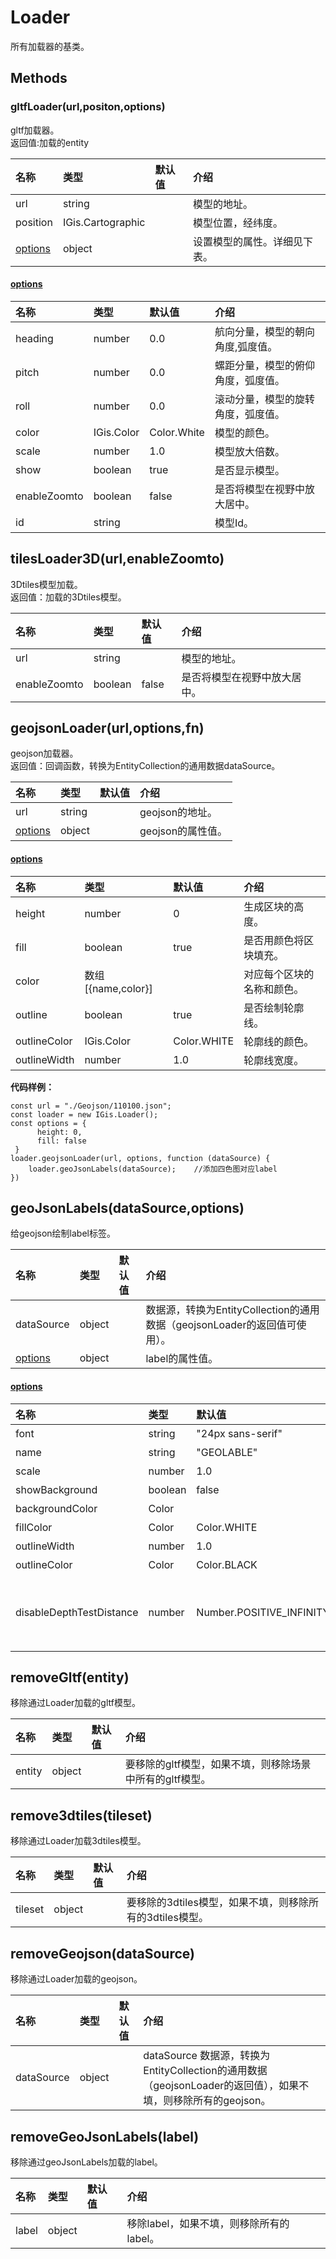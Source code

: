 # Loader

所有加载器的基类。

## Methods

### gltfLoader\(url,positon,options\)

gltf加载器。  
返回值:加载的entity

| 名称 | 类型 | 默认值 | 介绍 |
| :--- | :--- | :--- | :--- |
| url | string |  | 模型的地址。 |
| position | IGis.Cartographic |  | 模型位置，经纬度。 |
| [options](loader.md) | object |  | 设置模型的属性。详细见下表。 |

#### [options](loader.md)

| 名称 | 类型 | 默认值 | 介绍 |
| :--- | :--- | :--- | :--- |
| heading | number | 0.0 | 航向分量，模型的朝向角度,弧度值。 |
| pitch | number | 0.0 | 螺距分量，模型的俯仰角度，弧度值。 |
| roll | number | 0.0 | 滚动分量，模型的旋转角度，弧度值。 |
| color | IGis.Color | Color.White | 模型的颜色。 |
| scale | number | 1.0 | 模型放大倍数。 |
| show | boolean | true | 是否显示模型。 |
| enableZoomto | boolean | false | 是否将模型在视野中放大居中。 |
| id | string |  | 模型Id。 |

## tilesLoader3D\(url,enableZoomto\)

3Dtiles模型加载。  
返回值：加载的3Dtiles模型。

| 名称 | 类型 | 默认值 | 介绍 |
| :--- | :--- | :--- | :--- |
| url | string |  | 模型的地址。 |
| enableZoomto | boolean | false | 是否将模型在视野中放大居中。 |

## geojsonLoader\(url,options,fn\)

geojson加载器。  
返回值：回调函数，转换为EntityCollection的通用数据dataSource。

| 名称 | 类型 | 默认值 | 介绍 |
| :--- | :--- | :--- | :--- |
| url | string |  | geojson的地址。 |
| [options](loader.md) | object |  | geojson的属性值。 |

#### [options](loader.md)

| 名称 | 类型 | 默认值 | 介绍 |
| :--- | :--- | :--- | :--- |
| height | number | 0 | 生成区块的高度。 |
| fill | boolean | true | 是否用颜色将区块填充。 |
| color | 数组\[{name,color}\] |  | 对应每个区块的名称和颜色。 |
| outline | boolean | true | 是否绘制轮廓线。 |
| outlineColor | IGis.Color | Color.WHITE | 轮廓线的颜色。 |
| outlineWidth | number | 1.0 | 轮廓线宽度。 |

**代码样例：**

```text
const url = "./Geojson/110100.json";
const loader = new IGis.Loader();
const options = {
      height: 0,
      fill: false
 }
loader.geojsonLoader(url, options, function (dataSource) {
    loader.geoJsonLabels(dataSource);    //添加四色图对应label
})
```

## geoJsonLabels\(dataSource,options\)

给geojson绘制label标签。

| 名称 | 类型 | 默认值 | 介绍 |
| :--- | :--- | :--- | :--- |
| dataSource | object |  | 数据源，转换为EntityCollection的通用数据（geojsonLoader的返回值可使用）。 |
| [options](loader.md) | object |  | label的属性值。 |

#### [options](loader.md)

| 名称 | 类型 | 默认值 | 介绍 |
| :--- | :--- | :--- | :--- |
| font | string | "24px sans-serif" | 字体大小样式。 |
| name | string | "GEOLABLE" | label的名称。 |
| scale | number | 1.0 | label的放大倍数。 |
| showBackground | boolean | false | 是否显示背景。 |
| backgroundColor | Color |  | label背景色。 |
| fillColor | Color | Color.WHITE | label填充色。 |
| outlineWidth | number | 1.0 | 边框宽度。 |
| outlineColor | Color | Color.BLACK | 边框颜色。 |
| disableDepthTestDistance | number | Number.POSITIVE\_INFINITY | 在什么高度关闭深度测试 设置为Number.POSITIVE\_INFINITY 则关闭深度测试,设置为0则开启深度测试。 |

## removeGltf\(entity\)

移除通过Loader加载的gltf模型。

| 名称 | 类型 | 默认值 | 介绍 |
| :--- | :--- | :--- | :--- |
| entity | object |  | 要移除的gltf模型，如果不填，则移除场景中所有的gltf模型。 |

## remove3dtiles\(tileset\)

移除通过Loader加载3dtiles模型。

| 名称 | 类型 | 默认值 | 介绍 |
| :--- | :--- | :--- | :--- |
| tileset | object |  | 要移除的3dtiles模型，如果不填，则移除所有的3dtiles模型。 |

## removeGeojson\(dataSource\)

移除通过Loader加载的geojson。

| 名称 | 类型 | 默认值 | 介绍 |
| :--- | :--- | :--- | :--- |
| dataSource | object |  | dataSource 数据源，转换为EntityCollection的通用数据（geojsonLoader的返回值），如果不填，则移除所有的geojson。 |

## removeGeoJsonLabels\(label\)

移除通过geoJsonLabels加载的label。

| 名称 | 类型 | 默认值 | 介绍 |
| :--- | :--- | :--- | :--- |
| label | object |  | 移除label，如果不填，则移除所有的label。 |

